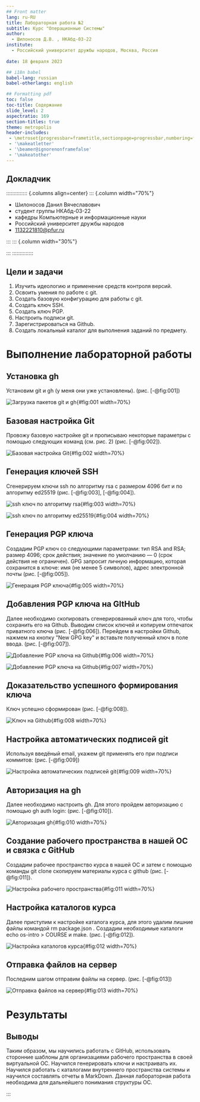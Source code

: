 ```yaml
---
## Front matter
lang: ru-RU
title: Лабораторная работа №2
subtitle: Курс "Операционные Системы"
author:
  - Шилоносов Д.В. , НКАбд-03-22
institute:
  - Российский университет дружбы народов, Москва, Россия
  
date: 18 февраля 2023

## i18n babel
babel-lang: russian
babel-otherlangs: english

## Formatting pdf
toc: false
toc-title: Содержание
slide_level: 2
aspectratio: 169
section-titles: true
theme: metropolis
header-includes:
 - \metroset{progressbar=frametitle,sectionpage=progressbar,numbering=fraction}
 - '\makeatletter'
 - '\beamer@ignorenonframefalse'
 - '\makeatother'
---
```



## Докладчик

:::::::::::::: {.columns align=center}
::: {.column width="70%"}

  * Шилоносов Данил Вячеславович
  * студент группы НКАбд-03-22
  * кафедры Компьютерные и информационные науки 
  * Российский университет дружбы народов
  * [1132221810@pfur.ru](mailto:1132221810@pfur.ru)
  

:::
::: {.column width="30%"}


:::
::::::::::::::


## Цели и задачи
1. Изучить идеологию и применение средств контроля версий.
2. Освоить умения по работе с git.
3. Создать базовую конфигурацию для работы с git.
4. Создать ключ SSH.
5. Создать ключ PGP.
6. Настроить подписи git.
7. Зарегистрироваться на Github.
8. Создать локальный каталог для выполнения заданий по предмету.



# Выполнение лабораторной работы 

## Установка gh

Установим git и gh (у меня они уже установлены). (рис. [-@fig:001])

![Загрузка пакетов git и gh](image/1.jpg){#fig:001 width=70%}

## Базовая настройка Git

Провожу базовую настройке git и прописываю некоторые параметры с помощью следующих команд (см. рис. 2) (рис. [-@fig:002]).

![Базовая настройка Git](image/2.jpg){#fig:002 width=70%}

## Генерация ключей SSH

Сгенерируем ключи ssh по алгоритму rsa с размером 4096 бит и по алгоритму ed25519 (рис. [-@fig:003], [-@fig:004]).

![ssh ключ по алгоритму rsa](image/3.jpg){#fig:003 width=70%}

![ssh ключ по алгоритму ed25519](image/4.jpg){#fig:004 width=70%}


## Генерация PGP ключа 

Создадим PGP ключ со следующими параметрами: 
тип RSA and RSA; 
размер 4096; 
срок действия; значение по умолчанию — 0 (срок действия не ограничен).
GPG запросит личную информацию, которая сохранится в ключе: имя (не менее 5 символов), адрес электронной почты (рис. [-@fig:005]).

![Генерация PGP ключа](image/5.jpg){#fig:005 width=70%}

## Добавления PGP ключа на GItHub 

Далее необходимо скопировать сгенерированный ключ для того, чтобы сохранить его на Github. 
Выводим список ключей и копируем отпечаток приватного ключа (рис. [-@fig:006]).
Перейдем в настройки Github, нажмем на кнопку "New GPG key" и вставьте полученный ключ в поле ввода. (рис. [-@fig:007]).

![Добавление PGP ключа на Github](image/6.jpg){#fig:006 width=70%}

![Добавление PGP ключа на Github](image/7.jpg){#fig:007 width=70%}

## Доказательство успешного формирования ключа

Ключ успешно сформирован (рис. [-@fig:008]).

![Ключ на Github](image/8.jpg){#fig:008 width=70%}

## Настройка автоматических подписей git

Используя введёный email, укажем git применять его при подписи коммитов: (рис. [-@fig:009])

![Настройка автоматических подписей git](image/9.jpg){#fig:009 width=70%}

## Авторизация на gh

Далее необходимо настроить gh. Для этого пройдем авторизацию с помощью gh auth login: (рис. [-@fig:010]).

![Авторизация gh](image/10.jpg){#fig:010 width=70%}

## Создание рабочего пространства в нашей ОС и связка с GitHub

Создадим рабочее пространство курса в нашей ОС и затем с помощью команды git clone скопируем материалы курса с github (рис. [-@fig:011]).

![Настройка рабочего пространства ](image/11.jpg){#fig:011 width=70%}

## Настройка каталогов курса 

Далее приступим к настройке каталога курса, для этого удалим лишние файлы командой rm package.json . Создадим необходимые каталоги echo os-intro > COURSE и make. (рис. [-@fig:012]).

![Настройка каталогов курса](image/12.jpg){#fig:012 width=70%}

## Отправка файлов на сервер 

Последним шагом отправим файлы на сервер. (рис. [-@fig:013])

![Отправка файлов на сервер](image/13.jpg){#fig:013 width=70%}



# Результаты

## Выводы

Таким образом, мы научились работать с GitHub, использовать сторонние шаблоны для организациями рабочего пространства в своей виртуальной ОС. Научился генерировать ключи и настраивать их. Научился работать с каталогами внутреннего пространства системы и научился составлять отчеты в MarkDown. Данная лабораторная работа необходима для дальнейшего понимания структуры OC. 





:::


